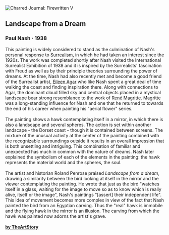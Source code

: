 <div class="artwork-of-the-day">
  <div class="container">
    <div class="img-wrapper">
      <img
        src="https://uploads7.wikiart.org/00236/images/paul-nash/n05667-10.jpg!Large.jpg"
        alt="Charred Journal: Firewritten V" />
    </div>
    <div class="artwork-detail">
      <div class="artwork-origin"> 
        <h2 class="artwork-name">Landscape from a Dream</h2>
        <h3 class="artist">
          Paul Nash
                    ·  1938
        </h3>
      </div>
      <p class="description">
        <span class="artwork-description-text ng-binding" ng-bind-html="viewModel.ArtworkOfTheDay.Description | unsafe">This painting is widely considered to stand as the culmination of Nash's personal response to <a target="_blank" href="https://www.wikiart.org/en/artists-by-art-movement/surrealism#!#resultType:masonry">Surrealism</a>, in which he had taken an interest since the 1920s. The work was completed shortly after Nash visited the International Surrealist Exhibition of 1938 and it is inspired by the Surrealists' fascination with Freud as well as by their principle theories surrounding the power of dreams. At the time, Nash had also recently met and become a good friend of the Surrealist artist, <a target="_blank" href="https://www.wikiart.org/en/eileen-agar">Eileen Agar</a> who like Nash spent a great deal of time walking the coast and finding inspiration there. Along with connections to Agar, the dominant cloud filled sky and central objects placed in a mystical landscape bear strong resemblance to the work of <a target="_blank" href="https://www.wikiart.org/en/rene-magritte">René Magritte</a>. Magritte was a long-standing influence for Nash and one that he returned to towards the end of his career when painting his "aerial flower" series.<br><br>The painting shows a hawk contemplating itself in a mirror, in which there is also a landscape and several spheres. The action is set within another landscape - the Dorset coast - though it is contained between screens. The mixture of the unusual activity at the center of the painting combined with the recognizable surroundings outside it results in an overall impression that is both unsettling and intriguing. This combination of familiar and unexpected has much in common with the nature of dreams. Nash later explained the symbolism of each of the elements in the painting: the hawk represents the material world and the spheres, the soul.<br><br>The artist and historian Roland Penrose praised <i>Landscape from a dream</i>, drawing a similarity between the bird looking at itself in the mirror and the viewer contemplating the painting. He wrote that just as the bird "watches itself in a glass, waiting for the image to move so as to know which is really alive, itself or the image", Nash's paintings "[assert] their independent life". This idea of movement becomes more complex in view of the fact that Nash painted the bird from an Egyptian carving. Thus the "real" hawk is immobile and the flying hawk in the mirror is an illusion. The carving from which the hawk was painted now adorns the artist's grave.<br><br><a target="_blank" href="https://www.theartstory.org/artist/nash-paul/artworks/"><b>by TheArtStory</b></a></span>
                        <div class="text-shadow-container" ng-show="showShadow" style=""></div>
      </p>
    </div>
  </div>

</div>
